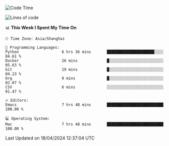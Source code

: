 <!--START_SECTION:waka-->
![Code Time](http://img.shields.io/badge/Code%20Time-1%2C907%20hrs%2042%20mins-blue)

![Lines of code](https://img.shields.io/badge/From%20Hello%20World%20I%27ve%20Written-305.8%20thousand%20lines%20of%20code-blue)

📊 **This Week I Spent My Time On** 

```text
🕑︎ Time Zone: Asia/Shanghai

💬 Programming Languages: 
Python                   6 hrs 36 mins       █████████████████████░░░░   84.61 % 
Docker                   26 mins             █░░░░░░░░░░░░░░░░░░░░░░░░   05.63 % 
Git                      19 mins             █░░░░░░░░░░░░░░░░░░░░░░░░   04.23 % 
Org                      9 mins              █░░░░░░░░░░░░░░░░░░░░░░░░   02.07 % 
CSV                      6 mins              ░░░░░░░░░░░░░░░░░░░░░░░░░   01.47 % 

🔥 Editors: 
Emacs                    7 hrs 48 mins       █████████████████████████   100.00 % 

💻 Operating System: 
Mac                      7 hrs 48 mins       █████████████████████████   100.00 % 
```


 Last Updated on 18/04/2024 12:37:04 UTC
<!--END_SECTION:waka-->
